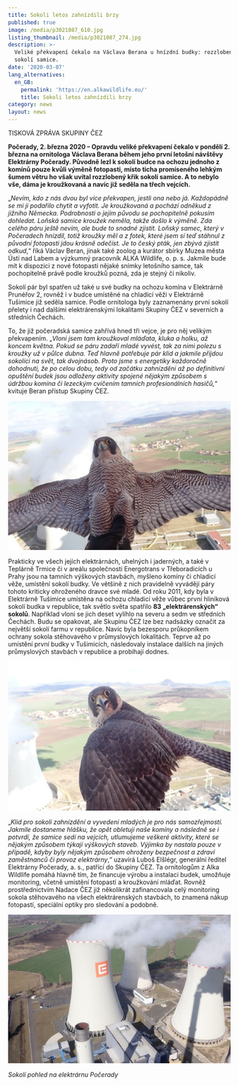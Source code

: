 ```yaml
---
title: Sokoli letos zahnízdili brzy
published: true
image: /media/p3021087_610.jpg
listing_thumbnail: /media/p3021087_274.jpg
description: >-
  Veliké překvapení čekalo na Václava Berana u hnízdní budky: rozzlobený křik
  sokolí samice. 
date: '2020-03-07'
lang_alternatives:
  en_GB:
    permalink: 'https://en.alkawildlife.eu/'
    title: Sokoli letos zahnízdili brzy
category: news
layout: news
---
```



TISKOVÁ ZPRÁVA SKUPINY ČEZ

**Počerady, 2. března 2020 – Opravdu veliké překvapení čekalo v pondělí 2. března na ornitologa Václava Berana během jeho první letošní návštěvy Elektrárny Počerady. Původně lezl k sokolí budce na ochozu jednoho z komínů pouze kvůli výměně fotopasti, místo ticha promíseného lehkým šumem větru ho však uvítal rozzlobený křik sokolí samice. A to nebylo vše, dáma je kroužkovaná a navíc již seděla na třech vejcích.**

„_Nevím, kdo z nás dvou byl více překvapen, jestli ona nebo já. Každopádně se mi ji podařilo chytit a vyfotit. Je kroužkovaná a pochází odněkud z jižního Německa. Podrobnosti o jejím původu se pochopitelně pokusím dohledat. Loňská samice kroužek neměla, takže došlo k výměně. Zda celého páru ještě nevím, ale bude to snadné zjistit. Loňský samec, který v Počeradech hnízdil, totiž kroužky měl a z fotek, které jsem si teď stáhnul z původní fotopasti jdou krásně odečíst. Je to český pták, jen zbývá zjistit odkud_,“ říká Václav Beran, jinak také zoolog a kurátor sbírky Muzea města Ústí nad Labem a výzkumný pracovník ALKA Wildlife, o. p. s. Jakmile bude mít k dispozici z nové fotopasti nějaké snímky letošního samce, tak pochopitelně právě podle kroužků pozná, zda je stejný či nikoliv.



Sokolí pár byl spatřen už také u své budky na ochozu komína v Elektrárně Prunéřov 2, rovněž i v budce umístěné na chladicí věži v Elektrárně Tušimice již seděla samice. Podle ornitologa byly zaznamenány první sokolí přelety i nad dalšími elektrárenskými lokalitami Skupiny ČEZ v severních a středních Čechách.    



To, že již počeradská samice zahřívá hned tři vejce, je pro něj velikým překvapením. „_Vloni jsem tam kroužkoval mláďata, kluka a holku, až koncem května. Pokud se páru zadaří mladé vyvést, tak za nimi polezu s kroužky už v půlce dubna. Teď hlavně potřebuje pár klid a jakmile přijdou sokolíci na svět, tak dvojnásob. Proto jsme s energetiky každoročně dohodnuti, že po celou dobu, tedy od začátku zahnízdění až po definitivní opuštění budek jsou odloženy aktivity spojené nějakým způsobem s údržbou komína či lezeckým cvičením tamních profesionálních hasičů,_“ kvituje Beran přístup Skupiny ČEZ.

![Samice sokola stěhovavého](/media/p3021080_610.jpg "Samice sokola stěhovavého")

Prakticky ve všech jejích elektrárnách, uhelných i jaderných, a také v Teplárně Trmice či v areálu společnosti Energotrans v Třeboradicích u Prahy jsou na tamních výškových stavbách, myšleno komíny či chladicí věže, umístění sokolí budky. Ve většině z nich pravidelně vyvádějí páry tohoto kriticky ohroženého dravce své mladé. Od roku 2011, kdy byla v Elektrárně Tušimice umístěna na ochozu chladicí věže vůbec první hliníková sokolí budka v republice, tak světlo světa spatřilo **83 „elektrárenských“ sokolů**. Například vloni se jich deset vylíhlo na severu a sedm ve středních Čechách. Budu se opakovat, ale Skupinu ČEZ lze bez nadsázky označit za největší sokolí farmu v republice. Navíc byla bezesporu průkopníkem ochrany sokola stěhovavého v průmyslových lokalitách. Teprve až po umístění první budky v Tušimicích, následovaly instalace dalších na jiných průmyslových stavbách v republice a probíhají dodnes.



![Samice sokola stěhovavého](/media/p3021085_610.jpg "Samice sokola stěhovavého")

„_Klid pro sokolí zahnízdění a vyvedení mladých je pro nás samozřejmostí. Jakmile dostaneme hlášku, že opět obletují naše komíny a následně se i potvrdí, že samice sedí na vejcích, utlumujeme veškeré aktivity, které se nějakým způsobem týkají výškových staveb. Výjimka by nastala pouze v případě, kdyby byly nějakým způsobem ohroženy bezpečnost a zdraví zaměstnanců či provoz elektrárny_,“ uzavírá Luboš Elšlégr, generální ředitel Elektrárny Počerady, a. s., patřící do Skupiny ČEZ. 
Ta ornitologům z Alka Wildlife pomáhá hlavně tím, že financuje výrobu a instalaci budek, umožňuje monitoring, včetně umístění fotopastí a kroužkování mláďat. Rovněž prostřednictvím Nadace ČEZ již několikrát zafinancovala celý monitoring sokola stěhovavého na všech elektrárenských stavbách, to znamená nákup fotopastí, speciální optiky pro sledování a podobně.

![Sokolí pohled na elektrárnu Počerady](/media/p3021091_610.jpg "Sokolí pohled na elektrárnu Počerady")

_Sokolí pohled na elektrárnu Počerady_
